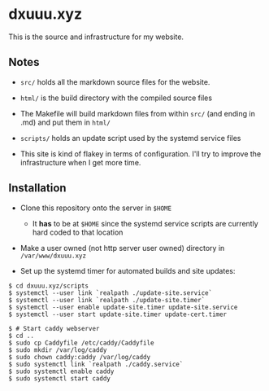# dxuuu.xyz

This is the source and infrastructure for my website.

## Notes

* `src/` holds all the markdown source files for the website.

* `html/` is the build directory with the compiled source files

* The Makefile will build markdown files from within `src/` (and ending in .md)
and put them in `html/`

* `scripts/` holds an update script used by the systemd service files

* This site is kind of flakey in terms of configuration. I'll try to improve the
infrastructure when I get more time.


## Installation

* Clone this repository onto the server in `$HOME`
    * It **has** to be at `$HOME` since the systemd service scripts are
    currently hard coded to that location

* Make a user owned (not http server user owned) directory in `/var/www/dxuuu.xyz`

* Set up the systemd timer for automated builds and site updates:
```
$ cd dxuuu.xyz/scripts
$ systemctl --user link `realpath ./update-site.service`
$ systemctl --user link `realpath ./update-site.timer`
$ systemctl --user enable update-site.timer update-site.service
$ systemctl --user start update-site.timer update-cert.timer

$ # Start caddy webserver
$ cd ..
$ sudo cp Caddyfile /etc/caddy/Caddyfile
$ sudo mkdir /var/log/caddy
$ sudo chown caddy:caddy /var/log/caddy
$ sudo systemctl link `realpath ./caddy.service`
$ sudo systemctl enable caddy
$ sudo systemctl start caddy
```
